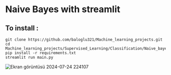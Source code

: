 # Naive Bayes with streamlit

## To install :

    git clone https://github.com/baloglu321/Machine_learning_projects.git
    cd Machine_learning_projects/Supervised_Learning/Classification/Naive_bayes/
    pip install -r requirements.txt
    streamlit run main.py


![Ekran görüntüsü 2024-07-24 224107](https://github.com/user-attachments/assets/f6f3d190-1698-4b6a-905d-ef510de92a6c)
